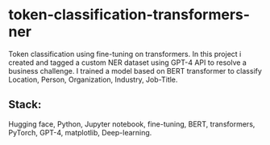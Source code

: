 # token-classification-transformers-ner
Token classification using fine-tuning on transformers.
In this project i created and tagged a custom NER dataset using GPT-4 API to resolve a business challenge.
I trained a model based on BERT transformer to classify Location, Person, Organization, Industry, Job-Title.

## Stack:
Hugging face, Python, Jupyter notebook, fine-tuning, BERT, transformers, PyTorch, GPT-4, matplotlib, Deep-learning.




